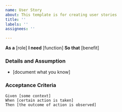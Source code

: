 ```yaml
---
name: User Story
about: This template is for creating user stories
title: ''
labels: ''
assignees: ''

---
```


**As a** [role]
**I need** [function]
**So that** [benefit]

### Details and Assumption
* [document what you know]

### Acceptance Criteria

```gherkin
Given [some context]
When [certain action is taken]
Then [the outcome of action is observed]
```
